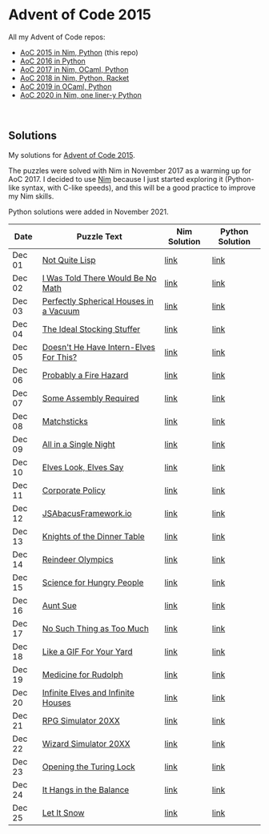 # Advent of Code 2015

All my Advent of Code repos:

* [AoC 2015 in Nim, Python](https://github.com/narimiran/advent_of_code_2015) (this repo)
* [AoC 2016 in Python](https://github.com/narimiran/advent_of_code_2016)
* [AoC 2017 in Nim, OCaml, Python](https://github.com/narimiran/AdventOfCode2017)
* [AoC 2018 in Nim, Python, Racket](https://github.com/narimiran/AdventOfCode2018)
* [AoC 2019 in OCaml, Python](https://github.com/narimiran/AdventOfCode2019)
* [AoC 2020 in Nim, one liner-y Python](https://github.com/narimiran/AdventOfCode2020)


&nbsp;


## Solutions

My solutions for [Advent of Code 2015](http://adventofcode.com/2015).

The puzzles were solved with Nim in November 2017 as a warming up for AoC 2017.
I decided to use [Nim](https://nim-lang.org/) because I just started exploring it (Python-like syntax, with C-like speeds), and this will be a good practice to improve my Nim skills.


Python solutions were added in November 2021.


Date   | Puzzle Text                                                                  | Nim Solution         | Python Solution
---    | ---                                                                          | ---                  | ---
Dec 01 | [Not Quite Lisp](http://adventofcode.com/2015/day/1)                         | [link](nim/day01.nim)| [link](python/day01.py)
Dec 02 | [I Was Told There Would Be No Math](http://adventofcode.com/2015/day/2)      | [link](nim/day02.nim)| [link](python/day02.py)
Dec 03 | [Perfectly Spherical Houses in a Vacuum](http://adventofcode.com/2015/day/3) | [link](nim/day03.nim)| [link](python/day03.py)
Dec 04 | [The Ideal Stocking Stuffer](http://adventofcode.com/2015/day/4)             | [link](nim/day04.nim)| [link](python/day04.py)
Dec 05 | [Doesn't He Have Intern-Elves For This?](http://adventofcode.com/2015/day/5) | [link](nim/day05.nim)| [link](python/day05.py)
Dec 06 | [Probably a Fire Hazard](http://adventofcode.com/2015/day/6)                 | [link](nim/day06.nim)| [link](python/day06.py)
Dec 07 | [Some Assembly Required](http://adventofcode.com/2015/day/7)                 | [link](nim/day07.nim)| [link](python/day07.py)
Dec 08 | [Matchsticks](http://adventofcode.com/2015/day/8)                            | [link](nim/day08.nim)| [link](python/day08.py)
Dec 09 | [All in a Single Night](http://adventofcode.com/2015/day/9)                  | [link](nim/day09.nim)| [link](python/day09.py)
Dec 10 | [Elves Look, Elves Say](http://adventofcode.com/2015/day/10)                 | [link](nim/day10.nim)| [link](python/day10.py)
Dec 11 | [Corporate Policy](http://adventofcode.com/2015/day/11)                      | [link](nim/day11.nim)| [link](python/day11.py)
Dec 12 | [JSAbacusFramework.io](http://adventofcode.com/2015/day/12)                  | [link](nim/day12.nim)| [link](python/day12.py)
Dec 13 | [Knights of the Dinner Table](http://adventofcode.com/2015/day/13)           | [link](nim/day13.nim)| [link](python/day13.py)
Dec 14 | [Reindeer Olympics](http://adventofcode.com/2015/day/14)                     | [link](nim/day14.nim)| [link](python/day14.py)
Dec 15 | [Science for Hungry People](http://adventofcode.com/2015/day/15)             | [link](nim/day15.nim)| [link](python/day15.py)
Dec 16 | [Aunt Sue](http://adventofcode.com/2015/day/16)                              | [link](nim/day16.nim)| [link](python/day16.py)
Dec 17 | [No Such Thing as Too Much](http://adventofcode.com/2015/day/17)             | [link](nim/day17.nim)| [link](python/day17.py)
Dec 18 | [Like a GIF For Your Yard](http://adventofcode.com/2015/day/18)              | [link](nim/day18.nim)| [link](python/day18.py)
Dec 19 | [Medicine for Rudolph](http://adventofcode.com/2015/day/19)                  | [link](nim/day19.nim)| [link](python/day19.py)
Dec 20 | [Infinite Elves and Infinite Houses](http://adventofcode.com/2015/day/20)    | [link](nim/day20.nim)| [link](python/day20.py)
Dec 21 | [RPG Simulator 20XX](http://adventofcode.com/2015/day/21)                    | [link](nim/day21.nim)| [link](python/day21.py)
Dec 22 | [Wizard Simulator 20XX](http://adventofcode.com/2015/day/22)                 | [link](nim/day22.nim)| [link](python/day22.py)
Dec 23 | [Opening the Turing Lock](http://adventofcode.com/2015/day/23)               | [link](nim/day23.nim)| [link](python/day23.py)
Dec 24 | [It Hangs in the Balance](http://adventofcode.com/2015/day/24)               | [link](nim/day24.nim)| [link](python/day24.py)
Dec 25 | [Let It Snow](http://adventofcode.com/2015/day/25)                           | [link](nim/day25.nim)| [link](python/day25.py)
